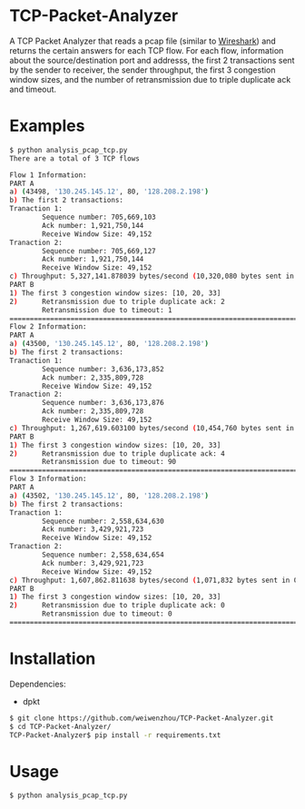 # TCP-Packet-Analyzer
A TCP Packet Analyzer that reads a pcap file (similar to [Wireshark](https://www.wireshark.org/)) and returns the certain answers for each TCP flow. For each flow, information about the source/destination port and addresss, the first 2 transactions sent by the sender to receiver, the sender throughput, the first 3 congestion window sizes, and the number of retransmission due to triple duplicate ack and timeout.

# Examples
```bash
$ python analysis_pcap_tcp.py 
There are a total of 3 TCP flows

Flow 1 Information:
PART A
a) (43498, '130.245.145.12', 80, '128.208.2.198')
b) The first 2 transactions:
Tranaction 1: 
        Sequence number: 705,669,103
        Ack number: 1,921,750,144
        Receive Window Size: 49,152
Tranaction 2: 
        Sequence number: 705,669,127
        Ack number: 1,921,750,144
        Receive Window Size: 49,152
c) Throughput: 5,327,141.878039 bytes/second (10,320,080 bytes sent in 1.9373 seconds)
PART B
1) The first 3 congestion window sizes: [10, 20, 33]
2)      Retransmission due to triple duplicate ack: 2
        Retransmission due to timeout: 1
====================================================================================================
Flow 2 Information:
PART A
a) (43500, '130.245.145.12', 80, '128.208.2.198')
b) The first 2 transactions:
Tranaction 1: 
        Sequence number: 3,636,173,852
        Ack number: 2,335,809,728
        Receive Window Size: 49,152
Tranaction 2: 
        Sequence number: 3,636,173,876
        Ack number: 2,335,809,728
        Receive Window Size: 49,152
c) Throughput: 1,267,619.603100 bytes/second (10,454,760 bytes sent in 8.2476 seconds)
PART B
1) The first 3 congestion window sizes: [10, 20, 33]
2)      Retransmission due to triple duplicate ack: 4
        Retransmission due to timeout: 90
====================================================================================================
Flow 3 Information:
PART A
a) (43502, '130.245.145.12', 80, '128.208.2.198')
b) The first 2 transactions:
Tranaction 1: 
        Sequence number: 2,558,634,630
        Ack number: 3,429,921,723
        Receive Window Size: 49,152
Tranaction 2: 
        Sequence number: 2,558,634,654
        Ack number: 3,429,921,723
        Receive Window Size: 49,152
c) Throughput: 1,607,862.811638 bytes/second (1,071,832 bytes sent in 0.6666 seconds)
PART B
1) The first 3 congestion window sizes: [10, 20, 33]
2)      Retransmission due to triple duplicate ack: 0
        Retransmission due to timeout: 0
====================================================================================================
```

# Installation
Dependencies:
- dpkt 
```bash
$ git clone https://github.com/weiwenzhou/TCP-Packet-Analyzer.git
$ cd TCP-Packet-Analyzer/
TCP-Packet-Analyzer$ pip install -r requirements.txt
```

# Usage
```bash
$ python analysis_pcap_tcp.py 
```